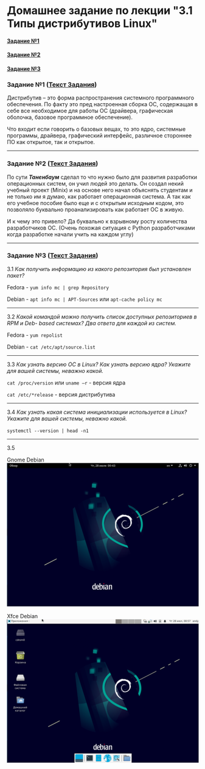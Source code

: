 # Домашнее задание по лекции "3.1 Типы дистрибутивов Linux"

#### [Задание №1](#задание-1-текст-задания)
#### [Задание №2](#задание-2-текст-задания)
#### [Задание №3](#задание-3-текст-задания)

### Задание №1 ([Текст Задания](https://github.com/netology-code/slin-homeworks/blob/slin-7/3-01.md#%D0%B7%D0%B0%D0%B4%D0%B0%D0%BD%D0%B8%D0%B5-1))

Дистрибутив – это форма распространения системного программного обеспечения. По факту это пред настроенная сборка ОС,
содержащая в себе все необходимое для работы ОС (драйвера, графическая оболочка, базовое программное обеспечение).

Что входит если говорить о базовых вещах, то это ядро, системные программы, драйвера, графический интерфейс, различное 
стороннее ПО как открытое, так и открытое.

---

### Задание №2 ([Текст Задания](https://github.com/netology-code/slin-homeworks/blob/slin-7/3-01.md#%D0%B7%D0%B0%D0%B4%D0%B0%D0%BD%D0%B8%D0%B5-2))

По сути **_Таненбаум_** сделал то что нужно было для развития разработки операционных систем, он учил людей это делать.
Он создал некий учебный проект (Minix) и на основе него начал объяснять студентам и не только им я думаю, как работает
операционная система. А так как его учебное пособие было еще и с открытым исходным кодом, это позволяло буквально 
проанализировать как работает ОС в живую.

И к чему это привело? Да буквально к взрывному росту количества разработчиков ОС. (Очень похожая ситуация с 
Python разработчиками когда разработке начали учить на каждом углу)

---

### Задание №3 ([Текст Задания](https://github.com/netology-code/slin-homeworks/blob/slin-7/3-01.md#%D0%B7%D0%B0%D0%B4%D0%B0%D0%BD%D0%B8%D0%B5-3))

3.1 _Как получить информацию из какого репозитория был установлен пакет?_

Fedora - `yum info mc | grep Repository`

Debian - `apt info mc | APT-Sources` или `apt-cache policy mc`

---

3.2 _Какой командой можно получить список доступных репозиториев в RPM и Deb- based системах? Два ответа для каждой из систем._

Fedora - `yum repolist`

Debian - `cat /etc/apt/source.list`

---

3.3 _Как узнать версию ОС в Linux? Как узнать версию ядра? Укажите для вашей системы, неважно какой._

`cat /proc/version` или `uname –r` - версия ядра

`cat /etc/*release` - версия дистрибутива

---

3.4 _Как узнать какая система инициализации используется в Linux? Укажите для вашей системы, неважно какой._

`systemctl --version | head -n1`

---

3.5

Gnome Debian
![Result 1](assets/images/hw-12/hw-12-03-1.png)

Xfce Debian
![Result 2](assets/images/hw-12/hw-12-03-2.png)

